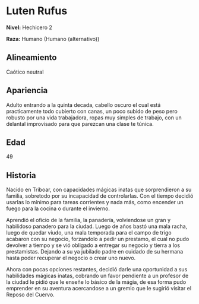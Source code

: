 # Luten Rufus

**Nivel:** Hechicero 2

**Raza:** Humano (Humano (alternativo))

## Alineamiento
Caótico neutral

## Apariencia
Adulto entrando a la quinta decada, cabello oscuro el cual está practicamente todo cubierto con canas, un poco subido de peso pero robusto por una vida trabajadora, ropas muy simples de trabajo, con un delantal improvisado para que parezcan una clase te túnica.

## Edad
49

## Historia
Nacido en Triboar, con capacidades mágicas inatas que sorprendieron a su familia, sobretodo por su incapacidad de controlarlas. Con el tiempo decidió usarlas lo mínimo para tareas corrientes y nada más, como encender un fuego para la cocina o durante el invierno.

Aprendió el oficio de la familia, la panadería, volviendose un gran y habilidoso panadero para la ciudad. Luego de años bastó una mala racha, luego de quedar viudo, una mala temporada para el campo de trigo acabaron con su negocio, forzandolo a pedir un prestamo, el cual no pudo devolver a tiempo y se vió obligado a entregar su negocio y tierra a los prestamistas. Dejando a su ya jubilado padre en cuidado de su hermana hasta poder recuperar el negocio o crear uno nuevo.

Ahora con pocas opciones restantes, decidió darle una oportunidad a sus habilidades mágicas inatas, cobrando un favor pendiente a un profesor de la ciudad le pidió que le enseñe lo básico de la mágia, de esa forma pudo emprender en su aventura acercandose a un gremio que le sugirió visitar el Reposo del Cuervo.

